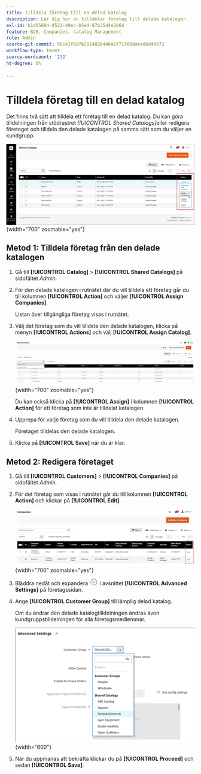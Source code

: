 ```yaml
---
title: Tilldela företag till en delad katalog
description: Lär dig hur du tilldelar företag till delade kataloger.
exl-id: b1d05684-8522-49ec-b5ed-87b35d4e2b6d
feature: B2B, Companies, Catalog Management
role: Admin
source-git-commit: 95ce1f897b281402b440a6f71960dab4d6d4bb72
workflow-type: tm+mt
source-wordcount: '232'
ht-degree: 0%

---
```


# Tilldela företag till en delad katalog

Det finns två sätt att tilldela ett företag till en delad katalog. Du kan göra tilldelningen från stödrastret _[!UICONTROL Shared Catalogs]_&#x200B;eller redigera företaget och tilldela den delade katalogen på samma sätt som du väljer en kundgrupp.

![Tilldela företag](./assets/shared-catalog-assign-companies.png){width="700" zoomable="yes"}

## Metod 1: Tilldela företag från den delade katalogen

1. Gå till **[!UICONTROL Catalog]** > **[!UICONTROL Shared Catalogs]** på sidofältet _Admin_.

1. För den delade katalogen i rutnätet där du vill tilldela ett företag går du till kolumnen **[!UICONTROL Action]** och väljer **[!UICONTROL Assign Companies]**.

   Listan över tillgängliga företag visas i rutnätet.

1. Välj det företag som du vill tilldela den delade katalogen, klicka på menyn **[!UICONTROL Actions]** och välj **[!UICONTROL Assign Catalog]**.

   ![Tillgängliga företag](./assets/shared-catalog-assign-companies-grid-view.png){width="700" zoomable="yes"}

   Du kan också klicka på **[!UICONTROL Assign]** i kolumnen **[!UICONTROL Action]** för ett företag som inte är tilldelat katalogen.

1. Upprepa för varje företag som du vill tilldela den delade katalogen.

   Företaget tilldelas den delade katalogen.

1. Klicka på **[!UICONTROL Save]** när du är klar.

## Metod 2: Redigera företaget

1. Gå till **[!UICONTROL Customers]** > **[!UICONTROL Companies]** på sidofältet _Admin_.

1. För det företag som visas i rutnätet går du till kolumnen **[!UICONTROL Action]** och klickar på **[!UICONTROL Edit]**.

   ![Redigera företag](./assets/companies-grid-edit.png){width="700" zoomable="yes"}

1. Bläddra nedåt och expandera ![Expansionsväljaren](../assets/icon-display-expand.png) i avsnittet **[!UICONTROL Advanced Settings]** på företagssidan.

1. Ange **[!UICONTROL Customer Group]** till lämplig delad katalog.

   Om du ändrar den delade katalogtilldelningen ändras även kundgruppstilldelningen för alla företagsmedlemmar.

   ![Kundgrupper/delade kataloger](./assets/company-advanced-settings-customer-group-admin.png){width="600"}

1. När du uppmanas att bekräfta klickar du på **[!UICONTROL Proceed]** och sedan **[!UICONTROL Save]**.
